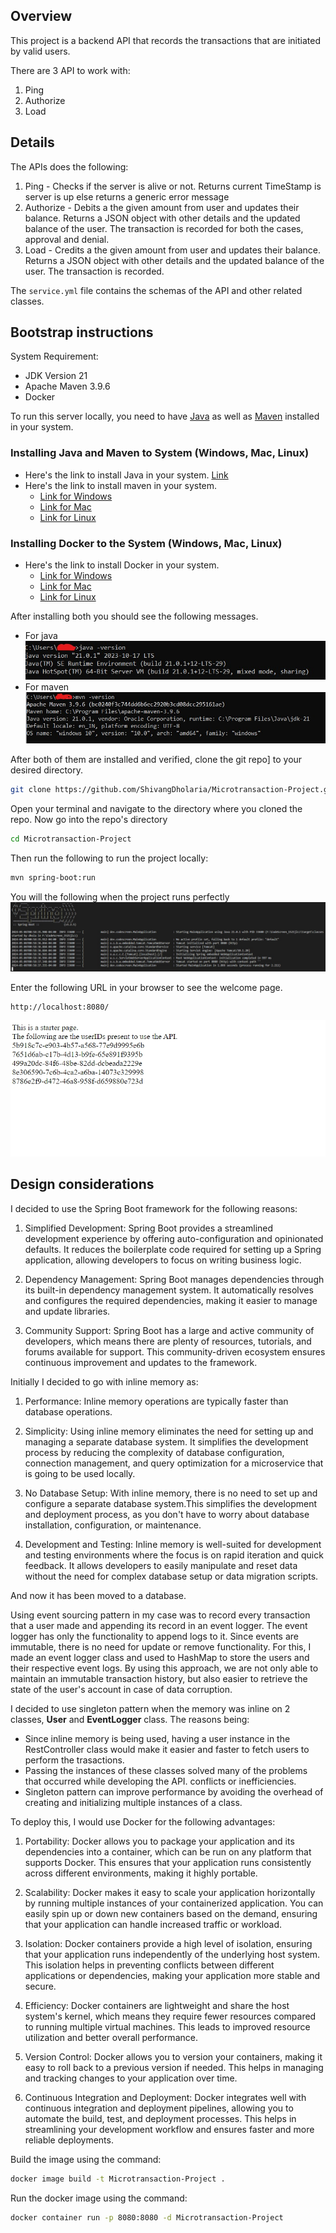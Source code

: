 ## Overview
This project is a backend API that records the transactions that are initiated by valid users. 

There are 3 API to work with:
1. Ping
2. Authorize
3. Load

## Details
The APIs does the following:
1. Ping - Checks if the server is alive or not. Returns current TimeStamp is server is up else returns a generic error message
2. Authorize - Debits a the given amount from user and updates their balance. Returns a JSON object with other details and the updated balance of the user. The transaction is recorded for both the cases, approval and denial.
3. Load - Credits a the given amount from user and updates their balance. Returns a JSON object with other details and the updated balance of the user. The transaction is recorded.

The `service.yml` file contains the schemas of the API and other related classes. 

## Bootstrap instructions

System Requirement:
- JDK Version 21
- Apache Maven 3.9.6
- Docker

To run this server locally, you need to have [Java](https://www.java.com/download/ie_manual.jsp) as well as [Maven](https://maven.apache.org/download.cgi?.) installed in your system.


### Installing Java and Maven to System (Windows, Mac, Linux)
- Here's the link to install Java in your system. [Link](https://www.oracle.com/java/technologies/downloads/)
- Here's the link to install maven in your system. 
    - [Link for Windows](https://phoenixnap.com/kb/install-maven-windows)
    - [Link for Mac](https://www.digitalocean.com/community/tutorials/install-maven-mac-os)
    - [Link for Linux](https://www.digitalocean.com/community/tutorials/install-maven-linux-ubuntu)

### Installing Docker to the System (Windows, Mac, Linux)
- Here's the link to install Docker in your system. 
    - [Link for Windows](https://docs.docker.com/desktop/install/windows-install/)
    - [Link for Mac](https://docs.docker.com/desktop/install/mac-install/)
    - [Link for Linux](https://docs.docker.com/desktop/install/linux-install/)

After installing both you should see the following messages.
- For java
    ![java version](/img/java_SS.jpg)
- For maven
    ![maven version](/img/maven_SS.jpg)

After both of them are installed and verified, clone the git repo] to your desired directory.

```bash
git clone https://github.com/ShivangDholaria/Microtransaction-Project.git
```

Open your terminal and navigate to the directory where you cloned the repo. Now go into the repo's directory

```bash
cd Microtransaction-Project
```

Then run the following to run the project locally:
```bash
mvn spring-boot:run
```

You will the following when the project runs perfectly
![Project ran successfully](/img/successful_run.jpg)

Enter the following URL in your browser to see the welcome page.
```http
http://localhost:8080/
```
![](/img/Starter_page.jpeg)
## Design considerations
I decided to use the Spring Boot framework for the following reasons:

1. Simplified Development: Spring Boot provides a streamlined development experience by offering auto-configuration and opinionated defaults. It reduces the boilerplate code required for setting up a Spring application, allowing developers to focus on writing business logic.

2. Dependency Management: Spring Boot manages dependencies through its built-in dependency management system. It automatically resolves and configures the required dependencies, making it easier to manage and update libraries.

3. Community Support: Spring Boot has a large and active community of developers, which means there are plenty of resources, tutorials, and forums available for support. This community-driven ecosystem ensures continuous improvement and updates to the framework.

Initially I decided to go with inline memory as:
1. Performance: Inline memory operations are typically faster than database operations. 

2. Simplicity: Using inline memory eliminates the need for setting up and managing a separate database system. It simplifies the development process by reducing the complexity of database configuration, connection management, and query optimization for a microservice that is going to be used locally.

3. No Database Setup: With inline memory, there is no need to set up and configure a separate database system.This simplifies the development and deployment process, as you don't have to worry about database installation, configuration, or maintenance.

4. Development and Testing: Inline memory is well-suited for development and testing environments where the focus is on rapid iteration and quick feedback. It allows developers to easily manipulate and reset data without the need for complex database setup or data migration scripts.

And now it has been moved to a database.

Using event sourcing pattern in my case was to record every transaction that a user made and appending its record in an event logger. The event logger has only the functionality to append logs to it. Since events are immutable, there is no need for update or remove functionality. For this, I made an event logger class and used to HashMap to store the users and their respective event logs. By using this approach, we are not only able to maintain an immutable transaction history, but also easier to retrieve the state of the user's account in case of data corruption.

I decided to use singleton pattern when the memory was inline on 2 classes, **User** and **EventLogger** class. The reasons being:
- Since inline memory is being used, having a user instance in the RestController class would make it easier and faster to fetch users to perform the trasactions.
- Passing the instances of these classes solved many of the problems that occurred while developing the API.
conflicts or inefficiencies.
- Singleton pattern can improve performance by avoiding the overhead of creating and initializing multiple instances of a class.

To deploy this, I would use Docker for the following advantages:

1. Portability: Docker allows you to package your application and its dependencies into a container, which can be run on any platform that supports Docker. This ensures that your application runs consistently across different environments, making it highly portable.

2. Scalability: Docker makes it easy to scale your application horizontally by running multiple instances of your containerized application. You can easily spin up or down new containers based on the demand, ensuring that your application can handle increased traffic or workload.

3. Isolation: Docker containers provide a high level of isolation, ensuring that your application runs independently of the underlying host system. This isolation helps in preventing conflicts between different applications or dependencies, making your application more stable and secure.

4. Efficiency: Docker containers are lightweight and share the host system's kernel, which means they require fewer resources compared to running multiple virtual machines. This leads to improved resource utilization and better overall performance.

5. Version Control: Docker allows you to version your containers, making it easy to roll back to a previous version if needed. This helps in managing and tracking changes to your application over time.

6. Continuous Integration and Deployment: Docker integrates well with continuous integration and deployment pipelines, allowing you to automate the build, test, and deployment processes. This helps in streamlining your development workflow and ensures faster and more reliable deployments.


Build the image using the command:
```bash
docker image build -t Microtransaction-Project .
```

Run the docker image using the command: 
```bash
docker container run -p 8080:8080 -d Microtransaction-Project
```
